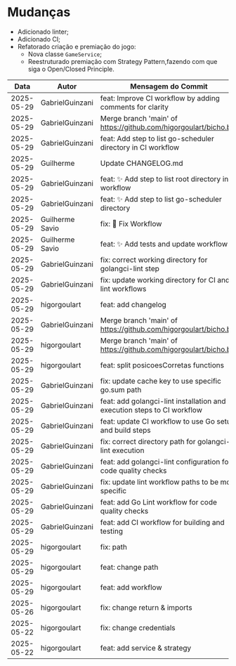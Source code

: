 # Mudanças

- Adicionado linter;
- Adicionado CI;
- Refatorado criação e premiação do jogo:
  - Nova classe `GameService`;
  - Reestruturado premiação com Strategy Pattern,fazendo com que siga o Open/Closed Principle.

| Data       | Autor           | Mensagem do Commit                                                                 |
|------------|-----------------|------------------------------------------------------------------------------------|
| 2025-05-29 | GabrielGuinzani | feat: Improve CI workflow by adding comments for clarity |
| 2025-05-29 | GabrielGuinzani | Merge branch 'main' of https://github.com/higorgoulart/bicho.bet |
| 2025-05-29 | GabrielGuinzani | feat: Add step to list go-scheduler directory in CI workflow |
| 2025-05-29 | Guilherme       | Update CHANGELOG.md |
| 2025-05-29 | GabrielGuinzani | feat: :sparkles: Add step to list root directory in CI workflow |
| 2025-05-29 | GabrielGuinzani | feat: :sparkles: Add step to list go-scheduler directory |
| 2025-05-29 | Guilherme Savio | fix: :bug: Fix Workflow |
| 2025-05-29 | Guilherme Savio | feat: :sparkles: Add tests and update workflow |
| 2025-05-29 | GabrielGuinzani | fix: correct working directory for golangci-lint step |
| 2025-05-29 | GabrielGuinzani | fix: update working directory for CI and lint workflows |
| 2025-05-29 | higorgoulart    | feat: add changelog |
| 2025-05-29 | GabrielGuinzani | Merge branch 'main' of https://github.com/higorgoulart/bicho.bet |
| 2025-05-29 | higorgoulart    | Merge branch 'main' of https://github.com/higorgoulart/bicho.bet |
| 2025-05-29 | higorgoulart    | feat: split posicoesCorretas functions |
| 2025-05-29 | GabrielGuinzani | fix: update cache key to use specific go.sum path |
| 2025-05-29 | GabrielGuinzani | feat: add golangci-lint installation and execution steps to CI workflow |
| 2025-05-29 | GabrielGuinzani | feat: update CI workflow to use Go setup and build steps |
| 2025-05-29 | GabrielGuinzani | fix: correct directory path for golangci-lint execution |
| 2025-05-29 | GabrielGuinzani | feat: add golangci-lint configuration for code quality checks |
| 2025-05-29 | GabrielGuinzani | fix: update lint workflow paths to be more specific |
| 2025-05-29 | GabrielGuinzani | feat: add Go Lint workflow for code quality checks |
| 2025-05-29 | GabrielGuinzani | feat: add CI workflow for building and testing |
| 2025-05-29 | higorgoulart    | fix: path |
| 2025-05-29 | higorgoulart    | feat: change path |
| 2025-05-29 | higorgoulart    | feat: add workflow |
| 2025-05-26 | higorgoulart    | fix: change return & imports |
| 2025-05-22 | higorgoulart    | fix: change credentials |
| 2025-05-22 | higorgoulart    | feat: add service & strategy |